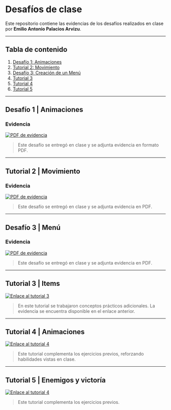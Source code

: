 # Desafíos de clase

Este repositorio contiene las evidencias de los desafíos realizados en
clase por **Emilio Antonio Palacios Arvizu**.

------------------------------------------------------------------------

## Tabla de contenido

1.  [Desafío 1: Animaciones](#desafío-1--animaciones)
2.  [Tutorial 2: Movimiento](#desafío-2--movimiento)
3.  [Desafío 3: Creación de un Menú](#desafío-3--menú)
4.  [Tutorial 3](#tutorial-3)
5.  [Tutorial 4](#tutorial-4)
6.  [Tutorial 5](#tutorial-5)

------------------------------------------------------------------------

## Desafío 1 | Animaciones <a id="desafío-1--animaciones"></a>

### Evidencia

[![PDF de
evidencia](https://upload.wikimedia.org/wikipedia/commons/8/87/PDF_file_icon.svg)](https://drive.google.com/file/d/1K_P576mel7VMX6isCeQgWPHhRU24Ddw0/view?usp=sharing)

> Este desafío se entregó en clase y se adjunta evidencia en formato
> PDF.

------------------------------------------------------------------------

## Tutorial 2 | Movimiento <a id="desafío-2--movimiento"></a>

### Evidencia

[![PDF de
evidencia](https://upload.wikimedia.org/wikipedia/commons/8/87/PDF_file_icon.svg)](https://drive.google.com/file/d/1i0wh3y8x7zkjvTqOvUGLde4aPUF8xfEb/view?usp=sharing)

> Este desafío se entregó en clase y se adjunta evidencia en PDF.

------------------------------------------------------------------------

## Desafío 3 | Menú <a id="desafío-3--menú"></a>

### Evidencia

[![PDF de
evidencia](https://upload.wikimedia.org/wikipedia/commons/8/87/PDF_file_icon.svg)](https://drive.google.com/file/d/1YthcTXkhBmoCuO7zyYnlCTKm9q1vDHEk/view?usp=sharing)

> Este desafío se entregó en clase y se adjunta evidencia en PDF.

------------------------------------------------------------------------

## Tutorial 3 | Items <a id="tutorial-3"></a>

[![Enlace al tutorial
3](https://upload.wikimedia.org/wikipedia/commons/8/87/PDF_file_icon.svg)](https://drive.google.com/file/d/1uodAid0-zsUcqCIHAn1vpMa6Z7zqis6T/view?usp=drive_link)

> En este tutorial se trabajaron conceptos prácticos adicionales. La
> evidencia se encuentra disponible en el enlace anterior.

------------------------------------------------------------------------

## Tutorial 4 | Animaciones <a id="tutorial-4"></a>

[![Enlace al tutorial
4](https://upload.wikimedia.org/wikipedia/commons/8/87/PDF_file_icon.svg)](https://drive.google.com/file/d/1z3itNhHz2Bd49cTCa4vCJlvKbz6zJKg2/view?usp=drive_link)

> Este tutorial complementa los ejercicios previos, reforzando
> habilidades vistas en clase.

------------------------------------------------------------------------

## Tutorial 5 | Enemigos y victoría <a id="tutorial-5"></a>

[![Enlace al tutorial
4](https://upload.wikimedia.org/wikipedia/commons/8/87/PDF_file_icon.svg)](https://drive.google.com/file/d/1C7JwXkzwrg8Y3lricupfNoXITttgFBTX/view?usp=sharing)

> Este tutorial complementa los ejercicios previos.
